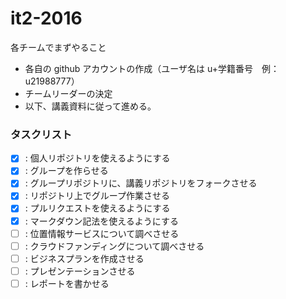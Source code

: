 # it2-2016

各チームでまずやること
* 各自の github アカウントの作成（ユーザ名は u+学籍番号　例：u21988777）
* チームリーダーの決定
* 以下、講義資料に従って進める。

### タスクリスト
* [X] : 個人リポジトリを使えるようにする
* [X] : グループを作らせる
* [X] : グループリポジトリに、講義リポジトリをフォークさせる
* [X] : リポジトリ上でグループ作業させる
* [X] : プルリクエストを使えるようにする
* [X] : マークダウン記法を使えるようにする
* [ ] : 位置情報サービスについて調べさせる
* [ ] : クラウドファンディングについて調べさせる
* [ ] : ビジネスプランを作成させる
* [ ] : プレゼンテーションさせる
* [ ] : レポートを書かせる
